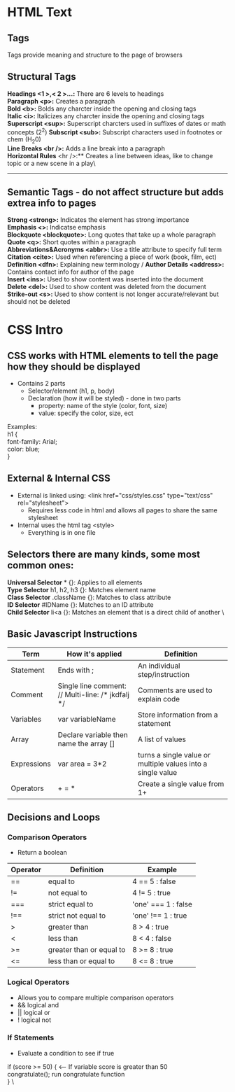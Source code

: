 # HTML Text
## Tags
Tags provide meaning and structure to the page of browsers



## Structural Tags
**Headings &lt;1 &gt;,&lt; 2 &gt;...:**    There are 6 levels to headings \
**Paragraph &lt;p&gt;:**    Creates a paragraph \
**Bold &lt;b&gt;:**    Bolds any charcter inside the opening and closing tags \
**Italic &lt;i&gt;:**    Italicizes any charcter inside the opening and closing tags \
**Superscript &lt;sup&gt;:**    Superscript charcters used in suffixes of dates or math concepts (2<sup>2</sup>)
**Subscript &lt;sub&gt;:**     Subscript characters used in footnotes or chem (H<sub>2</sub>0) \
**Line Breaks &lt;br /&gt;:**    Adds a line break into a paragraph \
**Horizontal Rules** &lt;hr /&gt;:**    Creates a line between ideas, like to change topic or a new scene in a play\

<hr />

## Semantic Tags - do not affect structure but adds extrea info to pages
**Strong &lt;strong&gt;:**    Indicates the element has strong importance \
**Emphasis &lt;&gt;:**    Indicatse emphasis \
**Blockquote &lt;blockquote&gt;:**    Long quotes that take up a whole paragraph \
**Quote &lt;q&gt;:**    Short quotes within a paragraph \
**Abbreviations&Acronyms &lt;abbr&gt;:**    Use a title attribute to specify full term \
**Citation &lt;cite&gt;:**    Used when referencing a piece of work (book, film, ect) \
**Definition &lt;dfn&gt;:**    Explaining new terminology /
**Author Details &lt;address&gt;:**    Contains contact info for author of the page \
**Insert &lt;ins&gt;:**    Used to show content was inserted into the document \
**Delete &lt;del&gt;:**    Used to show content was deleted from the document \
**Strike-out &lt;s&gt;:**    Used to show content is not longer accurate/relevant but should not be deleted 



# CSS Intro

## CSS works with HTML elements to tell the page how they should be displayed
* Contains 2 parts
  * Selector/element (h1, p, body)
  * Declaration (how it will be styled) - done in two parts
    * property: name of the style (color, font, size)
    * value: specify the color, size, ect

Examples: \
h1 { \
  font-family: Arial; \
  color: blue; \
} 

## External & Internal CSS
* External is linked using:
&lt;link href="css/styles.css" type="text/css" rel="stylesheet"&gt;
  * Requires less code in html and allows all pages to share the same stylesheet
* Internal uses the html tag &lt;style&gt;
  * Everything is in one file

## Selectors there are many kinds, some most common ones:

**Universal Selector** * {}:    Applies to all elements \
**Type Selector** h1, h2, h3 {}:    Matches element name \
**Class Selector** .className {}:    Matches to class attribute \
**ID Selector** #IDName {}: Matches to an ID attribute \
**Child Selector** li&lt;a {}: Matches an element that is a direct child of another \



## Basic Javascript Instructions

| Term | How it's applied | Definition|
|------|------------------|-----------|
| Statement | Ends with ; | An individual step/instruction |
| Comment | Single line comment: // Multi-line: /* jkdfalj */ | Comments are used to explain code |
| Variables | var variableName | Store information from a statement |
| Array | Declare variable then name the array [] | A list of values |
| Expressions | var area = 3*2 | turns a single value or multiple values into a single value |
| Operators | + = * | Create a single value from 1+ |

## Decisions and Loops

### Comparison Operators
* Return a boolean

| Operator | Definition | Example |
|----------|------------|---------|
| == | equal to | 4 == 5 : false |
| != | not equal to | 4 != 5 : true |
| === | strict equal to | 'one' === 1 : false |
| !== | strict not equal to | 'one' !== 1 : true |
|  &gt; | greater than | 8 > 4 : true |
| &lt; | less than | 8 < 4 : false |
| &gt;= | greater than or equal to | 8 &gt;= 8 : true |
| &lt;= | less than or equal to | 8 &lt;= 8 : true |

### Logical Operators

* Allows you to compare multiple comparison operators
* && logical and
* || logical or
* ! logical not

### If Statements

* Evaluate a condition to see if true

if (score >= 50) {                <-- If variable score is greater than 50 \
 congratulate();                      run congratulate function \
}     \
